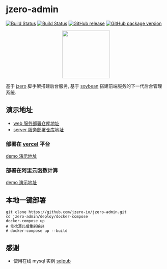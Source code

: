 # jzero-admin

[![Build Status](https://img.shields.io/github/actions/workflow/status/jzero-io/jzero-admin/web.yaml?branch=main&label=web&logo=github&style=flat-square)](https://github.com/jzero-io/jzero-admin/actions?query=workflow%3Aweb)
[![Build Status](https://img.shields.io/github/actions/workflow/status/jzero-io/jzero-admin/web.yaml?branch=main&label=server&logo=github&style=flat-square)](https://github.com/jzero-io/jzero-admin/actions?query=workflow%3Aserver)
[![GitHub release](https://img.shields.io/github/release/jzero-io/jzero-admin.svg?style=flat-square)](https://github.com/jzero-io/jzero-admin/releases/latest)
[![GitHub package version](https://img.shields.io/github/v/release/jzero-io/jzero-admin?include_prereleases&sort=semver&label=Docker%20Image%20version)](https://github.com/jzero-io/jzero-admin/pkgs/container/jzero)

<p align="center">
<img align="center" width="150px" src="https://oss.jaronnie.com/jzero-admin.jpg">
</p>

基于 [jzero](https://github.com/jzero-io/jzero) 脚手架搭建后台服务, 基于 [soybean](https://github.com/soybeanjs/soybean-admin) 搭建前端服务的下一代后台管理系统.

## 演示地址

* [web 服务部署仓库地址](https://github.com/jaronnie/jzero-admin-deploy-web)
* [server 服务部署仓库地址](https://github.com/jaronnie/jzero-admin-deploy-server)

### 部署在 [vercel](https://vercel.com) 平台

[demo 演示地址](https://admin.jzero.io)

### 部署在阿里云函数计算

[demo 演示地址](https://jzero-admin.jaronnie.com)

## 本地一键部署

```shell
git clone https://github.com/jzero-io/jzero-admin.git
cd jzero-admin/deploy/docker-compose
docker-compose up
# 修改源码后重新编译
# docker-compose up --build
```

## 感谢

* 使用在线 mysql 实例 [sqlpub](https://sqlpub.com)
